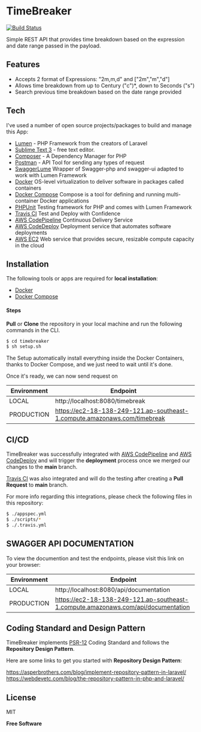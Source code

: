# TimeBreaker

[![Build Status](https://travis-ci.com/mmarkalas/timebreaker.svg?token=4yyXQczoGXxeXXg7rzhX&branch=main)](https://travis-ci.com/mmarkalas/timebreaker)

Simple REST API that provides time breakdown based on the expression and date range passed in the payload.

## Features
* Accepts 2 format of Expressions: "2m,m,d" and ["2m","m","d"]
* Allows time breakdown from up to Century ("c")*, down to Seconds ("s")
* Search previous time breakdown based on the date range provided

## Tech

I've used a number of open source projects/packages to build and manage this App:

* [Lumen](https://lumen.laravel.com/) - PHP Framework from the creators of Laravel
* [Sublime Text 3](https://www.sublimetext.com/) - free text editor.
* [Composer](https://getcomposer.org/) - A Dependency Manager for PHP
* [Postman](https://www.postman.com/) - API Tool for sending any types of request
* [SwaggerLume](https://github.com/DarkaOnLine/SwaggerLume)  Wrapper of Swagger-php and swagger-ui adapted to work with Lumen Framework
* [Docker](https://www.docker.com/) OS-level virtualization to deliver software in packages called containers
* [Docker Compose](https://docs.docker.com/compose/) Compose is a tool for defining and running multi-container Docker applications
* [PHPUnit](https://phpunit.de/) Testing framework for PHP and comes with Lumen Framework
* [Travis CI](https://travis-ci.org/) Test and Deploy with Confidence
* [AWS CodePipeline](https://aws.amazon.com/codepipeline/)  Continuous Delivery Service
* [AWS CodeDeploy](https://aws.amazon.com/codedeploy/) Deployment service that automates software deployments
* [AWS EC2](https://aws.amazon.com/ec2/) Web service that provides secure, resizable compute capacity in the cloud

## Installation

The following tools or apps are required for **local installation**:
* [Docker](https://www.docker.com/)
* [Docker Compose](https://docs.docker.com/compose/)

#### Steps
**Pull** or **Clone** the repository in your local machine and run the following commands in the CLI.

```sh
$ cd timebreaker
$ sh setup.sh
```

The Setup automatically install everything inside the Docker Containers, thanks to Docker Compose, and we just need to wait until it's done.

Once it's ready, we can now send request on 

| Environment | Endpoint |
| ------ | ------ |
| LOCAL | http://localhost:8080/timebreak |
| PRODUCTION | https://ec2-18-138-249-121.ap-southeast-1.compute.amazonaws.com/timebreak |

## CI/CD

TimeBreaker was successfully integrated with [AWS CodePipeline](https://aws.amazon.com/codepipeline/) and [AWS CodeDeploy](https://aws.amazon.com/codedeploy/) 
and will trigger the **deployment** process once we merged our changes to the **main** branch.

[Travis CI](https://travis-ci.org/) was also integrated and will do the testing after creating a **Pull Request** to **main** branch.

For more info regarding this integrations, please check the following files in this repository:

```sh
$ ./appspec.yml
$ ./scripts/*
$ ./.travis.yml
```

## SWAGGER API DOCUMENTATION

To view the documention and test the endpoints, please visit this link on your browser:

| Environment | Endpoint |
| ------ | ------ |
| LOCAL | http://localhost:8080/api/documentation |
| PRODUCTION | https://ec2-18-138-249-121.ap-southeast-1.compute.amazonaws.com/api/documentation |

## Coding Standard and Design Pattern
TimeBreaker implements [PSR-12](https://www.php-fig.org/psr/psr-12/) Coding Standard and follows the **Repository Design Pattern**.

Here are some links to get you started with **Repository Design Pattern**:

https://asperbrothers.com/blog/implement-repository-pattern-in-laravel/  
https://webdevetc.com/blog/the-repository-pattern-in-php-and-laravel/

## License

MIT

**Free Software**
